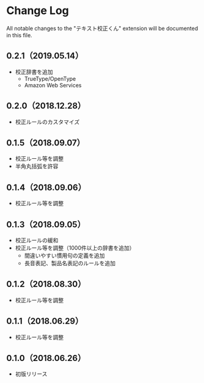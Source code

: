 # Change Log

All notable changes to the "テキスト校正くん" extension will be documented in this file.

## 0.2.1（2019.05.14）

- 校正辞書を追加
  - TrueType/OpenType
  - Amazon Web Services

## 0.2.0（2018.12.28）

- 校正ルールのカスタマイズ

## 0.1.5（2018.09.07）

- 校正ルール等を調整
- 半角丸括弧を許容

## 0.1.4（2018.09.06）

- 校正ルール等を調整

## 0.1.3（2018.09.05）

- 校正ルールの緩和
- 校正ルール等を調整（1000件以上の辞書を追加）
  - 間違いやすい慣用句の定義を追加
  - 長音表記、製品名表記のルールを追加

## 0.1.2（2018.08.30）

- 校正ルール等を調整

## 0.1.1（2018.06.29）

- 校正ルール等を調整

## 0.1.0（2018.06.26）

- 初版リリース

